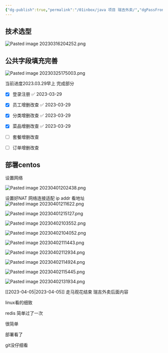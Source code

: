 ```yaml
---
{"dg-publish":true,"permalink":"/01inbox/java 项目 瑞吉外卖/","dgPassFrontmatter":true,"noteIcon":"","created":"","updated":""}
---
```


## 技术选型



![Pasted image 20230316204252.png](/img/user/asserts/Pasted%20image%2020230316204252.png)


## 公共字段填充完善


![Pasted image 20230325175003.png](/img/user/asserts/Pasted%20image%2020230325175003.png)


当前进度2023.03.29早上
完成部分
- [x] 登录注册 ✅ 2023-03-29
- [x] 员工增删改查 ✅ 2023-03-29
- [x] 分类增删改查 ✅ 2023-03-29
- [x] 菜品增删改查 ✅ 2023-03-29
- [ ] 套餐增删改查
- [ ] 订单增删改查


## 部署centos
设置网络

![Pasted image 20230401202438.png](/img/user/asserts/Pasted%20image%2020230401202438.png)

设置好NAT 网络连接适配
ip addr 
看地址
![Pasted image 20230401211622.png](/img/user/asserts/Pasted%20image%2020230401211622.png)



![Pasted image 20230401215127.png](/img/user/asserts/Pasted%20image%2020230401215127.png)


![Pasted image 20230402103552.png](/img/user/asserts/Pasted%20image%2020230402103552.png)


![Pasted image 20230402104052.png](/img/user/asserts/Pasted%20image%2020230402104052.png)


![Pasted image 20230402111443.png](/img/user/asserts/Pasted%20image%2020230402111443.png)


![Pasted image 20230402112934.png](/img/user/asserts/Pasted%20image%2020230402112934.png)



![Pasted image 20230402114924.png](/img/user/asserts/Pasted%20image%2020230402114924.png)



![Pasted image 20230402115445.png](/img/user/asserts/Pasted%20image%2020230402115445.png)



![Pasted image 20230402131934.png](/img/user/asserts/Pasted%20image%2020230402131934.png)


[[2023-04-05\|2023-04-05]]
走马观花结束 瑞吉外卖后面内容

linux看的细致

redis 简单过了一次

很简单


部署看了

git没仔细看


